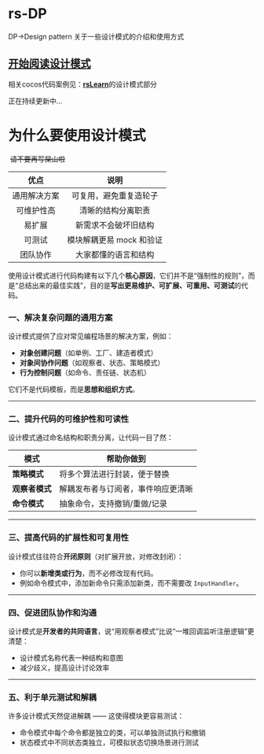 # rs-DP
DP->Design pattern
关于一些设计模式的介绍和使用方式

## [开始阅读设计模式](./DesignPattern/designMode/README.md)


相关cocos代码案例见：[**rsLearn**](https://github.com/RYQ-A-Q/rsLearn.git)的设计模式部分

正在持续更新中...

# **为什么要使用设计模式**

​	~~请不要再写屎山啦~~


|     优点     |           说明           |
| :----------: | :----------------------: |
| 通用解决方案 |  可复用，避免重复造轮子  |
|  可维护性高  |    清晰的结构分离职责    |
|    易扩展    |   新需求不会破坏旧结构   |
|    可测试    | 模块解耦更易 mock 和验证 |
|   团队协作   |   大家都懂的语言和结构   |

使用设计模式进行代码构建有以下几个**核心原因**，它们并不是“强制性的规则”，而是“总结出来的最佳实践”，目的是**写出更易维护、可扩展、可重用、可测试**的代码。

### 一、**解决复杂问题的通用方案**

设计模式提供了应对常见编程场景的解决方案，例如：

- **对象创建问题**（如单例、工厂、建造者模式）
- **对象间协作问题**（如观察者、状态、策略模式）
- **行为控制问题**（如命令、责任链、状态机）

它们不是代码模板，而是**思想和组织方式**。

------

### 二、**提升代码的可维护性和可读性**

设计模式通过命名结构和职责分离，让代码一目了然：

| 模式           | 帮助你做到                         |
| -------------- | ---------------------------------- |
| **策略模式**   | 将多个算法进行封装，便于替换       |
| **观察者模式** | 解耦发布者与订阅者，事件响应更清晰 |
| **命令模式**   | 抽象命令，支持撤销/重做/记录       |



------

### 三、**提高代码的扩展性和可复用性**

设计模式往往符合**开闭原则**（对扩展开放，对修改封闭）：

- 你可以**新增类或行为**，而不必修改现有代码。
- 例如命令模式中，添加新命令只需添加新类，而不需要改 `InputHandler`。

------

###  四、**促进团队协作和沟通**

设计模式是**开发者的共同语言**，说“用观察者模式”比说“一堆回调监听注册逻辑”更清楚：

- 设计模式名称代表一种结构和意图
- 减少歧义，提高设计讨论效率

------

###  五、**利于单元测试和解耦**

许多设计模式天然促进解耦 —— 这使得模块更容易测试：

- 命令模式中每个命令都是独立的类，可以单独测试执行和撤销
- 状态模式中不同状态类独立，可模拟状态切换场景进行测试